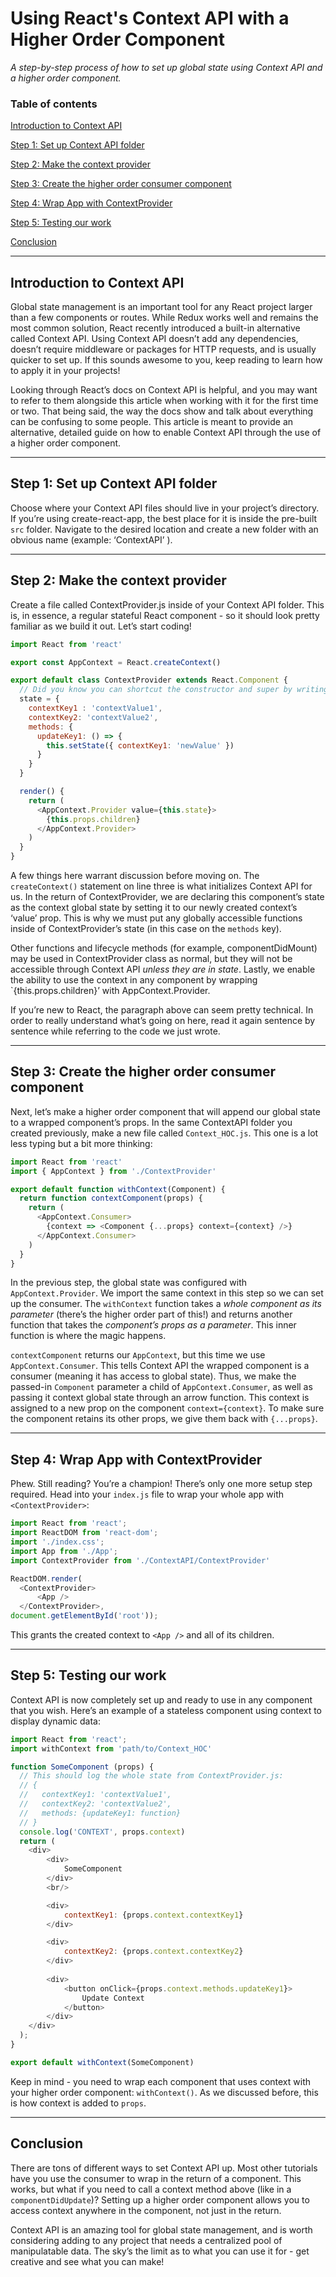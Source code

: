 # Using React's Context API with a Higher Order Component

*A step-by-step process of how to set up global state using Context API and a higher order component.*

### Table of contents

[Introduction to Context API](https://github.com/Olafaloofian/Using-ContextAPI-HOC#introduction-to-context-api)

[Step 1: Set up Context API folder](https://github.com/Olafaloofian/Using-ContextAPI-HOC#step-1-set-up-context-api-folder)

[Step 2: Make the context provider](https://github.com/Olafaloofian/Using-ContextAPI-HOC#step-2-make-the-context-provider)

[Step 3: Create the higher order consumer component](https://github.com/Olafaloofian/Using-ContextAPI-HOC#step-3-create-the-higher-order-consumer-component)

[Step 4: Wrap App with ContextProvider](https://github.com/Olafaloofian/Using-ContextAPI-HOC#step-4-wrap-app-with-contextprovider)

[Step 5: Testing our work](https://github.com/Olafaloofian/Using-ContextAPI-HOC#step-5-testing-our-work)

[Conclusion](https://github.com/Olafaloofian/Using-ContextAPI-HOC#conclusion)

---

## Introduction to Context API
Global state management is an important tool for any React project larger than a few components or routes. While Redux works well and remains the most common solution, React recently introduced a built-in alternative called Context API. Using Context API doesn’t add any dependencies, doesn’t require middleware or packages for HTTP requests, and is usually quicker to set up. If this sounds awesome to you, keep reading to learn how to apply it in your projects!

Looking through React’s docs on Context API is helpful, and you may want to refer to them alongside this article when working with it for the first time or two. That being said, the way the docs show and talk about everything can be confusing to some people. This article is meant to provide an alternative, detailed guide on how to enable Context API through the use of a higher order component.

---

## Step 1: Set up Context API folder
Choose where your Context API files should live in your project’s directory. If you’re using create-react-app, the best place for it is inside the pre-built `src` folder. Navigate to the desired location and create a new folder with an obvious name (example: ‘ContextAPI’ ).

---

## Step 2: Make the context provider
Create a file called ContextProvider.js inside of your Context API folder. This is, in essence, a regular stateful React component - so it should look pretty familiar as we build it out. Let’s start coding!

```javascript
import React from 'react'

export const AppContext = React.createContext()

export default class ContextProvider extends React.Component {
  // Did you know you can shortcut the constructor and super by writing state like this? Try it out if you haven’t!
  state = {
    contextKey1 : 'contextValue1',
    contextKey2: 'contextValue2',
    methods: {
      updateKey1: () => {
        this.setState({ contextKey1: 'newValue' })
      }
    }
  }

  render() {
    return (
      <AppContext.Provider value={this.state}>
        {this.props.children}
      </AppContext.Provider>
    )
  }
}
```

A few things here warrant discussion before moving on. The `createContext()` statement on line three is what initializes Context API for us. In the return of ContextProvider, we are declaring this component’s state as the context global state by setting it to our newly created context’s ‘value’ prop. This is why we must put any globally accessible functions inside of ContextProvider’s state (in this case on the `methods` key). 

Other functions and lifecycle methods (for example, componentDidMount) may be used in ContextProvider class as normal, but they will not be accessible through Context API *unless they are in state*. Lastly, we enable the ability to use the context in any component by wrapping `{this.props.children}’ with AppContext.Provider.

If you’re new to React, the paragraph above can seem pretty technical. In order to really understand what’s going on here, read it again sentence by sentence while referring to the code we just wrote.

---

## Step 3: Create the higher order consumer component
Next, let’s make a higher order component that will append our global state to a wrapped component’s props. In the same ContextAPI folder you created previously, make a new file called `Context_HOC.js`. This one is a lot less typing but a bit more thinking:

```javascript
import React from 'react'
import { AppContext } from './ContextProvider'

export default function withContext(Component) {
  return function contextComponent(props) {
    return (
      <AppContext.Consumer>
        {context => <Component {...props} context={context} />}
      </AppContext.Consumer>
    )
  }
}
```

In the previous step, the global state was configured with `AppContext.Provider`. We import the same context in this step so we can set up the consumer. The `withContext` function takes a *whole component as its parameter* (there’s the higher order part of this!) and returns another function that takes the *component’s props as a parameter*. This inner function is where the magic happens. 

`contextComponent` returns our `AppContext`, but this time we use `AppContext.Consumer`. This tells Context API the wrapped component is a consumer (meaning it has access to global state). Thus, we make the passed-in `Component` parameter a child of `AppContext.Consumer`, as well as passing it context global state through an arrow function. This context is assigned to a new prop on the component `context={context}`. To make sure the component retains its other props, we give them back with `{...props}`.

---

## Step 4: Wrap App with ContextProvider
Phew. Still reading? You’re a champion! There’s only one more setup step required. Head into your `index.js` file to wrap your whole app with `<ContextProvider>`:

```javascript
import React from 'react';
import ReactDOM from 'react-dom';
import './index.css';
import App from './App';
import ContextProvider from './ContextAPI/ContextProvider'

ReactDOM.render(
  <ContextProvider>
      <App />
  </ContextProvider>,
document.getElementById('root'));
```

This grants the created context to `<App />` and all of its children.

---

## Step 5: Testing our work
Context API is now completely set up and ready to use in any component that you wish. Here’s an example of a stateless component using context to display dynamic data: 

```javascript
import React from 'react';
import withContext from 'path/to/Context_HOC'

function SomeComponent (props) {
  // This should log the whole state from ContextProvider.js:
  // {
  //   contextKey1: 'contextValue1',
  //   contextKey2: 'contextValue2',
  //   methods: {updateKey1: function}
  // }
  console.log('CONTEXT', props.context)
  return (
    <div>
        <div>
            SomeComponent
        </div>
        <br/>

        <div>
            contextKey1: {props.context.contextKey1}
        </div>

        <div>
            contextKey2: {props.context.contextKey2}
        </div>
          
        <div>
            <button onClick={props.context.methods.updateKey1}>
                Update Context
            </button>
        </div>
    </div>
  );
} 

export default withContext(SomeComponent)
```

Keep in mind - you need to wrap each component that uses context with your higher order component: `withContext()`. As we discussed before, this is how context is added to `props`.

---

## Conclusion
There are tons of different ways to set Context API up. Most other tutorials have you use the consumer to wrap in the return of a component. This works, but what if you need to call a context method above (like in a `componentDidUpdate`)? Setting up a higher order component allows you to access context anywhere in the component, not just in the return.

Context API is an amazing tool for global state management, and is worth considering adding to any project that needs a centralized pool of manipulatable data. The sky’s the limit as to what you can use it for - get creative and see what you can make!






